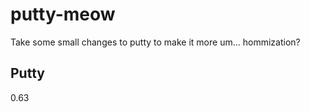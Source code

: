 putty-meow
==========

Take some small changes to putty to make it more um... hommization?

## Putty
0.63
